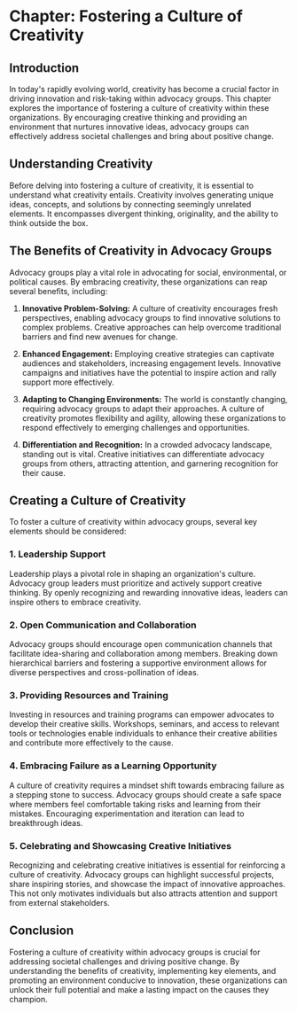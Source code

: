 Chapter: Fostering a Culture of Creativity
==========================================

Introduction
------------

In today's rapidly evolving world, creativity has become a crucial factor in driving innovation and risk-taking within advocacy groups. This chapter explores the importance of fostering a culture of creativity within these organizations. By encouraging creative thinking and providing an environment that nurtures innovative ideas, advocacy groups can effectively address societal challenges and bring about positive change.

Understanding Creativity
------------------------

Before delving into fostering a culture of creativity, it is essential to understand what creativity entails. Creativity involves generating unique ideas, concepts, and solutions by connecting seemingly unrelated elements. It encompasses divergent thinking, originality, and the ability to think outside the box.

The Benefits of Creativity in Advocacy Groups
---------------------------------------------

Advocacy groups play a vital role in advocating for social, environmental, or political causes. By embracing creativity, these organizations can reap several benefits, including:

1. **Innovative Problem-Solving:** A culture of creativity encourages fresh perspectives, enabling advocacy groups to find innovative solutions to complex problems. Creative approaches can help overcome traditional barriers and find new avenues for change.

2. **Enhanced Engagement:** Employing creative strategies can captivate audiences and stakeholders, increasing engagement levels. Innovative campaigns and initiatives have the potential to inspire action and rally support more effectively.

3. **Adapting to Changing Environments:** The world is constantly changing, requiring advocacy groups to adapt their approaches. A culture of creativity promotes flexibility and agility, allowing these organizations to respond effectively to emerging challenges and opportunities.

4. **Differentiation and Recognition:** In a crowded advocacy landscape, standing out is vital. Creative initiatives can differentiate advocacy groups from others, attracting attention, and garnering recognition for their cause.

Creating a Culture of Creativity
--------------------------------

To foster a culture of creativity within advocacy groups, several key elements should be considered:

### 1. Leadership Support

Leadership plays a pivotal role in shaping an organization's culture. Advocacy group leaders must prioritize and actively support creative thinking. By openly recognizing and rewarding innovative ideas, leaders can inspire others to embrace creativity.

### 2. Open Communication and Collaboration

Advocacy groups should encourage open communication channels that facilitate idea-sharing and collaboration among members. Breaking down hierarchical barriers and fostering a supportive environment allows for diverse perspectives and cross-pollination of ideas.

### 3. Providing Resources and Training

Investing in resources and training programs can empower advocates to develop their creative skills. Workshops, seminars, and access to relevant tools or technologies enable individuals to enhance their creative abilities and contribute more effectively to the cause.

### 4. Embracing Failure as a Learning Opportunity

A culture of creativity requires a mindset shift towards embracing failure as a stepping stone to success. Advocacy groups should create a safe space where members feel comfortable taking risks and learning from their mistakes. Encouraging experimentation and iteration can lead to breakthrough ideas.

### 5. Celebrating and Showcasing Creative Initiatives

Recognizing and celebrating creative initiatives is essential for reinforcing a culture of creativity. Advocacy groups can highlight successful projects, share inspiring stories, and showcase the impact of innovative approaches. This not only motivates individuals but also attracts attention and support from external stakeholders.

Conclusion
----------

Fostering a culture of creativity within advocacy groups is crucial for addressing societal challenges and driving positive change. By understanding the benefits of creativity, implementing key elements, and promoting an environment conducive to innovation, these organizations can unlock their full potential and make a lasting impact on the causes they champion.
